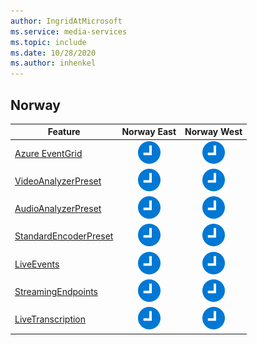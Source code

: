 ```yaml
---
author: IngridAtMicrosoft
ms.service: media-services 
ms.topic: include
ms.date: 10/28/2020
ms.author: inhenkel
---
```


<!--Feature availability in region-->
## Norway

| Feature | Norway East | Norway West |
| --- | :---: | :---: |
| [Azure EventGrid](../monitoring/reacting-to-media-services-events.md) |![Azure EventGrid Norway East future](../media/azure-clouds-regions/planned-active.svg)  |![Azure EventGrid Norway West future](../media/azure-clouds-regions/planned-active.svg) |
| [VideoAnalyzerPreset](../analyze-video-audio-files-concept.md) |![VideoAnalyzerPreset Norway East future](../media/azure-clouds-regions/planned-active.svg)  | ![VideoAnalyzerPreset Norway West future](../media/azure-clouds-regions/planned-active.svg) |
| [AudioAnalyzerPreset](../analyze-video-audio-files-concept.md) |![AudioAnalyzerPreset Norway East future](../media/azure-clouds-regions/planned-active.svg)  | ![AudioAnalyzerPreset Norway West future](../media/azure-clouds-regions/planned-active.svg) |
| [StandardEncoderPreset](../encode-concept.md) |![StandardEncoderPreset Norway East future](../media/azure-clouds-regions/planned-active.svg)  | ![StandardEncoderPreset Norway West future](../media/azure-clouds-regions/planned-active.svg) |
| [LiveEvents](../stream-live-streaming-concept.md) |![LiveEvents Norway East future](../media/azure-clouds-regions/planned-active.svg)  | ![LiveEvents Norway West future](../media/azure-clouds-regions/planned-active.svg) |
| [StreamingEndpoints](../stream-streaming-endpoint-concept.md) |![StreamingEndpoints Norway East future](../media/azure-clouds-regions/planned-active.svg) | ![StreamingEndpoints Norway West future](../media/azure-clouds-regions/planned-active.svg) |
| [LiveTranscription](../live-event-live-transcription-how-to.md) |![LiveTranscription Norway East future](../media/azure-clouds-regions/planned-active.svg) |![LiveTranscription Norway West future](../media/azure-clouds-regions/planned-active.svg) |
